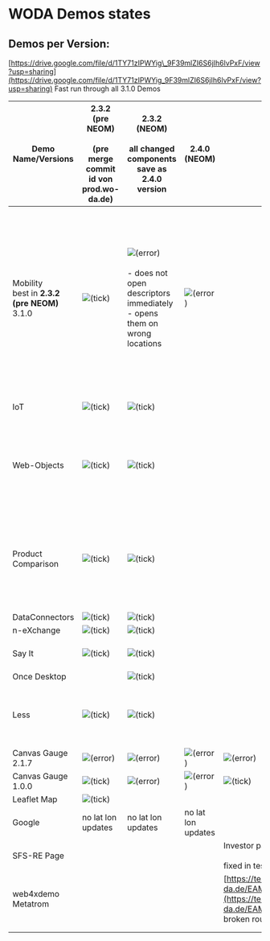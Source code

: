 # WODA Demos states

## Demos per Version:

[https://drive.google.com/file/d/1TY71zIPWYig\_9F39mlZI6S6jIh6lvPxF/view?usp=sharing](https://drive.google.com/file/d/1TY71zIPWYig_9F39mlZI6S6jIh6lvPxF/view?usp=sharing) Fast run through all 3.1.0 Demos

| **Demo Name/Versions** | **2.3.2 (pre NEOM)**<br><br>(pre merge commit id von  <br>prod.wo-da.de) | **2.3.2 (NEOM)**<br><br>all changed components **save as** 2.4.0 version | **2.4.0 (NEOM)** | **2.4.2** | **2.4.3** | **3.1.0** | **2.4.2**  <br>**dev/220**  <br>test.wo-da.de |
| --- | --- | --- | --- | --- | --- | --- | --- |
| Mobility  <br>best in **2.3.2 (pre NEOM)**  <br>3.1.0 | ![(tick)](https://2cu.atlassian.net/wiki/s/1732347312/6452/9ec310e9ed617fde640b4372fb0e11f5501675fa/_/images/icons/emoticons/check.png) | ![(error)](https://2cu.atlassian.net/wiki/s/1732347312/6452/9ec310e9ed617fde640b4372fb0e11f5501675fa/_/images/icons/emoticons/error.png)<br><br>- does not open descriptors immediately<br>- opens them on wrong locations | ![(error)](https://2cu.atlassian.net/wiki/s/1732347312/6452/9ec310e9ed617fde640b4372fb0e11f5501675fa/_/images/icons/emoticons/error.png) |     |     | ![(tick)](https://2cu.atlassian.net/wiki/s/1732347312/6452/9ec310e9ed617fde640b4372fb0e11f5501675fa/_/images/icons/emoticons/check.png)<br><br> ![(blue star)](https://2cu.atlassian.net/wiki/s/1732347312/6452/9ec310e9ed617fde640b4372fb0e11f5501675fa/_/images/icons/emoticons/72/2757.png)<br><br>- after drop zoom only possible with command key<br>- adds emmy logo under woda when dragging it into the map<br>- uper logo also | ![(error)](https://2cu.atlassian.net/wiki/s/1732347312/6452/9ec310e9ed617fde640b4372fb0e11f5501675fa/_/images/icons/emoticons/error.png)<br><br>does not load descriptors |
| IoT | ![(tick)](https://2cu.atlassian.net/wiki/s/1732347312/6452/9ec310e9ed617fde640b4372fb0e11f5501675fa/_/images/icons/emoticons/check.png) | ![(tick)](https://2cu.atlassian.net/wiki/s/1732347312/6452/9ec310e9ed617fde640b4372fb0e11f5501675fa/_/images/icons/emoticons/check.png) |     |     |     | ![(tick)](https://2cu.atlassian.net/wiki/s/1732347312/6452/9ec310e9ed617fde640b4372fb0e11f5501675fa/_/images/icons/emoticons/check.png)<br><br>API Offline |     |
| Web-Objects | ![(tick)](https://2cu.atlassian.net/wiki/s/1732347312/6452/9ec310e9ed617fde640b4372fb0e11f5501675fa/_/images/icons/emoticons/check.png) | ![(tick)](https://2cu.atlassian.net/wiki/s/1732347312/6452/9ec310e9ed617fde640b4372fb0e11f5501675fa/_/images/icons/emoticons/check.png) |     |     |     | ![(tick)](https://2cu.atlassian.net/wiki/s/1732347312/6452/9ec310e9ed617fde640b4372fb0e11f5501675fa/_/images/icons/emoticons/check.png)<br><br>![(error)](https://2cu.atlassian.net/wiki/s/1732347312/6452/9ec310e9ed617fde640b4372fb0e11f5501675fa/_/images/icons/emoticons/error.png)<br><br> call methods is broken: getBattery |     |
| Product Comparison | ![(tick)](https://2cu.atlassian.net/wiki/s/1732347312/6452/9ec310e9ed617fde640b4372fb0e11f5501675fa/_/images/icons/emoticons/check.png) | ![(tick)](https://2cu.atlassian.net/wiki/s/1732347312/6452/9ec310e9ed617fde640b4372fb0e11f5501675fa/_/images/icons/emoticons/check.png) |     |     |     | drop do product compatrison is broken<br><br>image css broen<br><br>feature lis is broken |     |
| DataConnectors | ![(tick)](https://2cu.atlassian.net/wiki/s/1732347312/6452/9ec310e9ed617fde640b4372fb0e11f5501675fa/_/images/icons/emoticons/check.png) | ![(tick)](https://2cu.atlassian.net/wiki/s/1732347312/6452/9ec310e9ed617fde640b4372fb0e11f5501675fa/_/images/icons/emoticons/check.png) |     |     |     | work |     |
| n-eXchange | ![(tick)](https://2cu.atlassian.net/wiki/s/1732347312/6452/9ec310e9ed617fde640b4372fb0e11f5501675fa/_/images/icons/emoticons/check.png) | ![(tick)](https://2cu.atlassian.net/wiki/s/1732347312/6452/9ec310e9ed617fde640b4372fb0e11f5501675fa/_/images/icons/emoticons/check.png) |     |     |     | no session |     |
| Say It | ![(tick)](https://2cu.atlassian.net/wiki/s/1732347312/6452/9ec310e9ed617fde640b4372fb0e11f5501675fa/_/images/icons/emoticons/check.png) | ![(tick)](https://2cu.atlassian.net/wiki/s/1732347312/6452/9ec310e9ed617fde640b4372fb0e11f5501675fa/_/images/icons/emoticons/check.png) |     |     |     | chnage voice broken |     |
| Once Desktop |     | ![(tick)](https://2cu.atlassian.net/wiki/s/1732347312/6452/9ec310e9ed617fde640b4372fb0e11f5501675fa/_/images/icons/emoticons/check.png) |     |     |     |     |     |
| Less | ![(tick)](https://2cu.atlassian.net/wiki/s/1732347312/6452/9ec310e9ed617fde640b4372fb0e11f5501675fa/_/images/icons/emoticons/check.png) | ![(tick)](https://2cu.atlassian.net/wiki/s/1732347312/6452/9ec310e9ed617fde640b4372fb0e11f5501675fa/_/images/icons/emoticons/check.png) |     |     |     | does not open theme default view<br><br>but detail view works |     |
| Canvas Gauge 2.1.7 | ![(error)](https://2cu.atlassian.net/wiki/s/1732347312/6452/9ec310e9ed617fde640b4372fb0e11f5501675fa/_/images/icons/emoticons/error.png) | ![(error)](https://2cu.atlassian.net/wiki/s/1732347312/6452/9ec310e9ed617fde640b4372fb0e11f5501675fa/_/images/icons/emoticons/error.png) | ![(error)](https://2cu.atlassian.net/wiki/s/1732347312/6452/9ec310e9ed617fde640b4372fb0e11f5501675fa/_/images/icons/emoticons/error.png) | ![(error)](https://2cu.atlassian.net/wiki/s/1732347312/6452/9ec310e9ed617fde640b4372fb0e11f5501675fa/_/images/icons/emoticons/error.png) | ![(error)](https://2cu.atlassian.net/wiki/s/1732347312/6452/9ec310e9ed617fde640b4372fb0e11f5501675fa/_/images/icons/emoticons/error.png) | ![(tick)](https://2cu.atlassian.net/wiki/s/1732347312/6452/9ec310e9ed617fde640b4372fb0e11f5501675fa/_/images/icons/emoticons/check.png) |     |
| Canvas Gauge 1.0.0 | ![(tick)](https://2cu.atlassian.net/wiki/s/1732347312/6452/9ec310e9ed617fde640b4372fb0e11f5501675fa/_/images/icons/emoticons/check.png) | ![(error)](https://2cu.atlassian.net/wiki/s/1732347312/6452/9ec310e9ed617fde640b4372fb0e11f5501675fa/_/images/icons/emoticons/error.png) | ![(error)](https://2cu.atlassian.net/wiki/s/1732347312/6452/9ec310e9ed617fde640b4372fb0e11f5501675fa/_/images/icons/emoticons/error.png) | ![(tick)](https://2cu.atlassian.net/wiki/s/1732347312/6452/9ec310e9ed617fde640b4372fb0e11f5501675fa/_/images/icons/emoticons/check.png) |     | ![(error)](https://2cu.atlassian.net/wiki/s/1732347312/6452/9ec310e9ed617fde640b4372fb0e11f5501675fa/_/images/icons/emoticons/error.png) |     |
| Leaflet Map | ![(tick)](https://2cu.atlassian.net/wiki/s/1732347312/6452/9ec310e9ed617fde640b4372fb0e11f5501675fa/_/images/icons/emoticons/check.png) |     |     |     |     | works |     |
| Google | no lat lon updates | no lat lon updates | no lat lon updates |     |     | no lat lon updates |     |
| SFS-RE Page |     |     |     | Investor page CSS broken  <br>  <br>fixed in test/WODA243 |     |     |     |
| web4xdemo Metatrom |     |     |     | [https://test.wo-da.de/EAMD.ucp/Components/com/metatrom/EAM/layer5/OnceIframeDeviceEmulator/3.1.0/src/html/OnceIframeDeviceEmulator.2.4.2.html#!/investor](https://test.wo-da.de/EAMD.ucp/Components/com/metatrom/EAM/layer5/OnceIframeDeviceEmulator/3.1.0/src/html/OnceIframeDeviceEmulator.2.4.2.html#!/investor) broken route |     |     |     |
|     |     |     |     |     |     |     |     |
|     |     |     |     |     |     |     |     |
